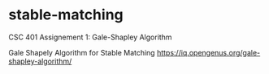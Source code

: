 # stable-matching
CSC 401 Assignement 1: Gale-Shapley Algorithm 

Gale Shapely Algorithm for Stable Matching
https://iq.opengenus.org/gale-shapley-algorithm/

